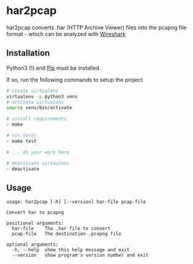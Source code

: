 # har2pcap

har2pcap converts .har (HTTP Archive Viewer) files into the pcapng file format - which can be analyzed with [Wireshark](https://www.wireshark.org)

## Installation

Python3 (!) and [Pip](https://pypi.python.org/pypi/pip) must be installed.

If so, run the following commands to setup the project

```bash
# create virtualenv
virtualenv -p python3 venv
# activate virtualenv
source venv/bin/activate

# install requirements
- make

# run tests
- make test

# ... do your work here

# deactivate virtualenv
- deactivate
```

## Usage
```
usage: har2pcap [-h] [--version] har-file pcap-file

Convert har to pcapng

positional arguments:
  har-file    Tha .har file to convert
  pcap-file   The destination .pcapng file

optional arguments:
  -h, --help  show this help message and exit
  --version   show program's version number and exit

```
